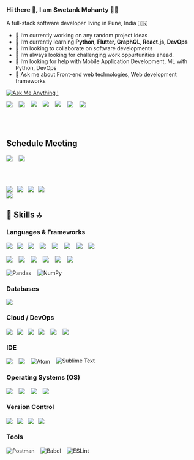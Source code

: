 ### Hi there 👋, I am Swetank Mohanty 👨‍💻

A full-stack software developer living in Pune, India :india:

- 🔭 I’m currently working on any random project ideas
- 🌱 I’m currently learning **Python, Flutter, GraphQL, React.js, DevOps**
- 👯 I’m looking to collaborate on software developments 
- 🌋 I’m always looking for challenging work oppurtunities ahead.
- 🤔 I’m looking for help with Mobile Application Development, ML with Python, DevOps
- 💬 Ask me about Front-end web technologies, Web development frameworks

[![Ask Me Anything !](https://img.shields.io/badge/Ask%20me-anything-1abc9c.svg)](https://github.com/shortthirdman/shortthirdman)


<a href="https://api.whatsapp.com/send?phone=919007636266&text=Hello%20Swetank,%20I%20got%20your%20contact%20from%20your%20Github%20profile" alt="Connect on WhatsApp" style="text-decoration: none;"> 
  <img src="https://img.shields.io/badge/WHATSAPP-%2325D366.svg?&style=for-the-badge&logo=whatsapp&logoColor=white" /> 
</a>&nbsp;&nbsp;
<a href="https://www.twitter.com/ShortThirdMan93" alt="Follow Me on Twitter" style="text-decoration: none;"> 
  <img src="https://img.shields.io/badge/twitter-%231DA1F2.svg?&style=for-the-badge&logo=twitter&logoColor=white" />
</a>&nbsp;&nbsp;
<a href="https://www.instagram.com/shortthirdman" alt="Follow Me on Instagram" style="text-decoration: none;">
  <img align="center" style="margin-top:-2.5%;" src="https://img.shields.io/badge/Instagram-E4405F?style=for-the-badge&logo=instagram&logoColor=white" />
</a>&nbsp;&nbsp;
<a href="https://www.facebook.com/ShortThirdManOfficial" alt="Connect on Facebook" style="text-decoration: none;">
  <img align="center" style="margin-top:-2.5%;" src="https://img.shields.io/badge/Facebook-1877F2?style=for-the-badge&logo=facebook&logoColor=white" />
</a>&nbsp;&nbsp;
<a href="https://www.tiktok.com/shortthirdman" alt="Follow Me on TikTok" style="text-decoration: none;">
  <img align="center" style="margin-top:-2.5%;" src="https://img.shields.io/badge/TikTok-000000?style=for-the-badge&logo=tiktok&logoColor=white" />
</a>&nbsp;&nbsp;
<a href="https://www.linkedin.com/in/shortthirdman" alt="Connect on LinkedIn" style="text-decoration: none;"> 
  <img src="https://img.shields.io/badge/linkedin-%230077B5.svg?&style=for-the-badge&logo=linkedin&logoColor=white" />
</a>&nbsp;&nbsp;
<a href="mailto:swetank.mohanty@outlook.com" style="text-decoration: none;">
  <img src="https://img.shields.io/badge/email%20me-%23D14836.svg?&style=for-the-badge&logo=gmail&logoColor=white" />
</a>&nbsp;&nbsp;

<br/><br/>

## Schedule Meeting

<a href="#" alt="Microsoft Teams" style="text-decoration: none;">
  <img align="center" src="https://img.shields.io/badge/Microsoft_Teams-6264A7?style=for-the-badge&logo=microsoft-teams&logoColor=white" />
</a>&nbsp;&nbsp;

<a href="#" alt="Zoom" style="text-decoration: none;">
  <img align="center" src="https://img.shields.io/badge/Zoom-2D8CFF?style=for-the-badge&logo=zoom&logoColor=white" />
</a>&nbsp;&nbsp;

<!--<a href="#" alt="Webex" style="text-decoration: none;">
  <img align="center" src="https://img.shields.io/badge/Zoom-2D8CFF?style=for-the-badge&logo=zoom&logoColor=white" />
</a>&nbsp;&nbsp;-->

<br/><br/>

<a href="https://github.com/shortthirdman/" alt="Top Langs" style="text-decoration:none;">
  <img align="center" src="https://github-readme-stats.vercel.app/api/top-langs/?username=shortthirdman&langs_count=10&theme=yeblu&layout=compact" />
</a>&nbsp;

<a href="https://github.com/shortthirdman/" alt="GitHub Profile Stats" style="text-decoration: none;">
  <img align="center" src="https://github-readme-stats.vercel.app/api/?username=shortthirdman&show_icons=true&count_private=true&theme=yeblu&include_all_commits=true" />
</a>&nbsp;

<a href="https://github.com/shortthirdman/" alt="GitHub Streak" style="text-decoration: none;">
  <img align="center" src="https://github-readme-streak-stats.herokuapp.com/?user=shortthirdman&theme=blue-green" />
</a>&nbsp;

<a href="https://wakatime.com/@shortthirdman" alt="Wakatime Stats" style="text-decoration: none;">
  <img align="center" src="https://github-readme-stats.vercel.app/api/wakatime?username=shortthirdman&hide_progress=false&theme=yeblu" />
</a>&nbsp;

<br/>

<a href="https://github.com/shortthirdman/" alt="GitHub Trophy" style="text-decoration:none;">
  <img align="center" src="https://github-profile-trophy.vercel.app/?username=shortthirdman&row=1" />
</a>


## 🚀 Skills 🔝

### Languages & Frameworks

<a href="https://github.com/shortthirdman/" alt="JavaScript" style="text-decoration: none;">
  <img align="center" src="https://img.shields.io/badge/JavaScript-323330?style=for-the-badge&logo=javascript&logoColor=F7DF1E" />
</a>&nbsp;
<a href="https://github.com/shortthirdman/" alt="Python" style="text-decoration: none;">
  <img align="center" src="https://img.shields.io/badge/python-%233776AB.svg?&style=for-the-badge&logo=python&logoColor=white" />
</a>&nbsp;
<a href="https://github.com/shortthirdman/" alt="Java" style="text-decoration: none;">
  <img align="center" src="https://img.shields.io/badge/Java-ED8B00?style=for-the-badge&logo=java&logoColor=white" />
</a>&nbsp;&nbsp;
<a href="https://github.com/shortthirdman/" alt="TypeScript" style="text-decoration: none;">
  <img align="center" src="https://img.shields.io/badge/TypeScript-007ACC?style=for-the-badge&logo=typescript&logoColor=white" />
</a>&nbsp;&nbsp;
<a href="https://github.com/shortthirdman/" alt="NodeJS" style="text-decoration: none;">
  <img align="center" src="https://img.shields.io/badge/Node.js-43853D?style=for-the-badge&logo=node-dot-js&logoColor=white" />
</a>&nbsp;&nbsp;
<a href="https://github.com/shortthirdman/" alt="npm" style="text-decoration: none;">
  <img align="center" src="https://img.shields.io/badge/npm-CB3837?style=for-the-badge&logo=npm&logoColor=white" />
</a>&nbsp;&nbsp;
<a href="https://github.com/shortthirdman/" alt="HTML5" style="text-decoration: none;">
  <img align="center" src="https://img.shields.io/badge/HTML5-E34F26?style=for-the-badge&logo=html5&logoColor=white" />
</a>&nbsp;&nbsp;
<a href="https://github.com/shortthirdman/" alt="CSS3" style="text-decoration: none;">
  <img align="center" src="https://img.shields.io/badge/CSS3-1572B6?style=for-the-badge&logo=css3&logoColor=white" />
</a>&nbsp;&nbsp;
<br/><br/>
<a href="https://github.com/shortthirdman/" alt="Sass" style="text-decoration: none;">
  <img align="center" src="https://img.shields.io/badge/Sass-CC6699?style=for-the-badge&logo=sass&logoColor=white" />
</a>&nbsp;&nbsp;
<a href="https://github.com/shortthirdman/" alt="Bootstrap" style="text-decoration: none;">
  <img align="center" src="https://img.shields.io/badge/Bootstrap-563D7C?style=for-the-badge&logo=bootstrap&logoColor=white" />
</a>&nbsp;&nbsp;
<a href="https://github.com/shortthirdman/" alt="Angular" style="text-decoration: none;">
  <img align="center" src="https://img.shields.io/badge/Angular-DD0031?style=for-the-badge&logo=angular&logoColor=white" />
</a>&nbsp;&nbsp;
<a href="https://github.com/shortthirdman/" alt="Spring" style="text-decoration: none;">
  <img align="center" src="https://img.shields.io/badge/Spring-6DB33F?style=for-the-badge&logo=spring&logoColor=white" />
</a>&nbsp;&nbsp;
<a href="https://github.com/shortthirdman/" alt="Markdown" style="text-decoration: none;">
  <img align="center" src="https://img.shields.io/badge/Markdown-000000?style=for-the-badge&logo=markdown&logoColor=white" />
</a>&nbsp;&nbsp;
<a href="https://github.com/shortthirdman/" alt="Bash" style="text-decoration: none;">
  <img align="center" src="https://img.shields.io/badge/Shell_Script-121011?style=for-the-badge&logo=gnu-bash&logoColor=white" />
</a>&nbsp;&nbsp;
<br/><br/>
<a href="https://pandas.pydata.org/" target="_blank" alt="Pandas" style="text-decoration: none;">
  <img align="center" alt="Pandas" src="https://img.shields.io/badge/pandas-%23150458.svg?style=for-the-badge&logo=pandas&logoColor=white" />
</a>&nbsp;&nbsp;
<a href="https://numpy.org/" target="_blank" alt="NumPy" style="text-decoration: none;">
  <img align="center" alt="NumPy" src="https://img.shields.io/badge/numpy-%23013243.svg?style=for-the-badge&logo=numpy&logoColor=white" />
</a>&nbsp;&nbsp;


<!--<a href="https://github.com/shortthirdman/" alt="GraphQL" style="text-decoration: none;">
  <img align="center" src="https://img.shields.io/badge/GraphQl-E10098?style=for-the-badge&logo=graphql&logoColor=white" />
</a>
https://img.shields.io/badge/Flask-000000?style=for-the-badge&logo=flask&logoColor=white
https://img.shields.io/badge/MongoDB-4EA94B?style=for-the-badge&logo=mongodb&logoColor=white
https://img.shields.io/badge/Flutter-02569B?style=for-the-badge&logo=flutter&logoColor=white
https://img.shields.io/badge/Django-092E20?style=for-the-badge&logo=django&logoColor=white
[![shortthirdman's github trophy](https://github-profile-trophy.vercel.app/?username=shortthirdman&row=1)](https://github.com/shortthirdman/shortthirdman)
-->

### Databases

<a href="https://github.com/shortthirdman/" alt="PostgreSQL" style="text-decoration: none;">
  <img align="center" src="https://img.shields.io/badge/PostgreSQL-316192?style=for-the-badge&logo=postgresql&logoColor=white" />
</a>

### Cloud / DevOps

<a href="https://github.com/shortthirdman/" alt="Netlify" style="text-decoration: none;">
  <img align="center" src="https://img.shields.io/badge/Netlify-00C7B7?style=for-the-badge&logo=netlify&logoColor=white" />
</a>&nbsp;
<a href="https://github.com/shortthirdman/" alt="Heroku" style="text-decoration: none;">
  <img align="center" src="https://img.shields.io/badge/Heroku-430098?style=for-the-badge&logo=heroku&logoColor=white" />
</a>&nbsp;
<a href="https://github.com/shortthirdman/" alt="Amazon AWS" style="text-decoration: none;">
  <img align="center" src="https://img.shields.io/badge/Amazon_AWS-232F3E?style=for-the-badge&logo=amazon-aws&logoColor=white" />
</a>&nbsp;
<a href="https://github.com/shortthirdman/" alt="Microsoft Azure" style="text-decoration: none;">
  <img align="center" src="https://img.shields.io/badge/Microsoft_Azure-0089D6?style=for-the-badge&logo=microsoft-azure&logoColor=white" />
</a>&nbsp;&nbsp;
<a href="https://github.com/shortthirdman/" alt="Docker" style="text-decoration: none;">
  <img align="center" src="https://img.shields.io/badge/Docker-2CA5E0?style=for-the-badge&logo=docker&logoColor=white" />
</a>&nbsp;&nbsp;
<a href="https://github.com/shortthirdman/" alt="Kubernetes" style="text-decoration: none;">
  <img align="center" src="https://img.shields.io/badge/kubernetes-326ce5.svg?&style=for-the-badge&logo=kubernetes&logoColor=white" />
</a>&nbsp;&nbsp;

### IDE

<a href="https://code.visualstudio.com/" target="_blank" alt="MS Visual Studio Code" style="text-decoration: none;">
  <img align="center" src="https://img.shields.io/badge/Visual_Studio_Code-0078D4?style=for-the-badge&logo=visual%20studio%20code&logoColor=white" />
</a>&nbsp;&nbsp;
<a href="https://github.com/shortthirdman/" alt="Jupyter" target="_blank" style="text-decoration: none;">
  <img align="center" src="https://img.shields.io/badge/Jupyter-F37626.svg?&style=for-the-badge&logo=Jupyter&logoColor=white" />
</a>&nbsp;&nbsp;
<a href="https://atom.io/" alt="Atom" target="_blank" style="text-decoration: none;">
  <img align="center" alt="Atom" src="https://img.shields.io/badge/Atom-%2366595C.svg?style=for-the-badge&logo=atom&logoColor=white"/>
</a>&nbsp;&nbsp;
<a href="https://www.sublimetext.com/" alt="Sublime Text" target="_blank" style="text-decoration: none;">
  <img alt="Sublime Text" src="https://img.shields.io/badge/sublime_text-%23575757.svg?style=for-the-badge&logo=sublime-text&logoColor=important"/>
</a>

### Operating Systems (OS)

<a href="https://www.microsoft.com/en-in/windows" target="_blank" alt="Microsoft Windows" style="text-decoration: none;">
  <img align="center" src="https://img.shields.io/badge/Windows-0078D6?style=for-the-badge&logo=windows&logoColor=white" />
</a>&nbsp;&nbsp;
<a href="https://www.linux.org/" target="_blank" alt="Linux" style="text-decoration: none;">
  <img align="center" src="https://img.shields.io/badge/Linux-FCC624?style=for-the-badge&logo=linux&logoColor=black" />
</a>&nbsp;&nbsp;
<a href="https://ubuntu.com/" target="_blank" alt="Ubuntu" style="text-decoration: none;">
  <img align="center" src="https://img.shields.io/badge/Ubuntu-E95420?style=for-the-badge&logo=ubuntu&logoColor=white" />
</a>&nbsp;&nbsp;
<a href="https://getfedora.org/" target="_blank" alt="Ubuntu" style="text-decoration: none;">
  <img align="center" src="https://img.shields.io/badge/Fedora-294172?style=for-the-badge&logo=fedora&logoColor=white" />
</a>&nbsp;&nbsp;

### Version Control

<a href="https://github.com/shortthirdman/" target="_blank" alt="Git" style="text-decoration: none;">
  <img align="center" src="https://img.shields.io/badge/Git-F05032?style=for-the-badge&logo=git&logoColor=white" />
</a>&nbsp;
<a href="https://github.com/shortthirdman/" target="_blank" alt="Bitbucket" style="text-decoration: none;">
  <img align="center" src="https://img.shields.io/badge/Bitbucket-330F63?style=for-the-badge&logo=bitbucket&logoColor=white" />
</a>&nbsp;
<a href="https://github.com/shortthirdman/" target="_blank" alt="GitLab" style="text-decoration: none;">
  <img align="center" src="https://img.shields.io/badge/GitLab-330F63?style=for-the-badge&logo=gitlab&logoColor=white" />
</a>&nbsp;
<a href="https://github.com/shortthirdman/" target="_blank" alt="Bitbucket" style="text-decoration: none;">
  <img align="center" src="https://img.shields.io/badge/GitHub-100000?style=for-the-badge&logo=github&logoColor=white" />
</a>&nbsp;

### Tools

<a href="https://www.postman.com/" target="_blank" alt="Postman" style="text-decoration: none;">
  <img align="center" alt="Postman" src="https://img.shields.io/badge/Postman-FF6C37?style=for-the-badge&logo=Postman&logoColor=white" />
</a>&nbsp;&nbsp;
<a href="https://babeljs.io/" target="_blank" alt="Babel" style="text-decoration: none;">
  <img align="center" alt="Babel" src="https://img.shields.io/badge/Babel-F9DC3e?style=for-the-badge&logo=babel&logoColor=black" />
</a>&nbsp;&nbsp;
<a href="https://eslint.org/" target="_blank" alt="ESLint" style="text-decoration: none;">
  <img align="center" alt="ESLint" src="https://img.shields.io/badge/ESLint-4B3263?style=for-the-badge&logo=eslint&logoColor=white" />
</a>&nbsp;&nbsp;

<!--
<img src="https://img.shields.io/badge/react-%2361DAFB.svg?&style=for-the-badge&logo=react&logoColor=white" /> <img src="https://img.shields.io/badge/php-%23777BB4.svg?&style=for-the-badge&logo=php&logoColor=white" /> <img src="https://img.shields.io/badge/flutter-%2302569B.svg?&style=for-the-badge&logo=flutter&logoColor=white" />
[![shortthirdman's wakatime stats](https://github-readme-stats.vercel.app/api/wakatime?username=shortthirdman)](https://github.com/shortthirdman)
-->

<!--
https://github.com/alexandresanlim/Badges4-README.md-Profile
**shortthirdman/shortthirdman** is a ✨ _special_ ✨ repository because its `README.md` (this file) appears on your GitHub profile.

Here are some ideas to get you started:

- 🔭 I’m currently working on ...
- 🌱 I’m currently learning ...
- 👯 I’m looking to collaborate on ...
- 🤔 I’m looking for help with ...
- 💬 Ask me about ...
- 📫 How to reach me: ...
- 😄 Pronouns: ...
- ⚡ Fun fact: ...

- 🔭 I’m currently working on any random project ideas
- 🌱 I’m currently learning **Python, Flutter, GraphQL, React.js, DevOps**
- 👯 I’m looking to collaborate on software developments 
- 🌋 I’m always looking for challenging work oppurtunities ahead.
- 🤔 I’m looking for help with Mobile Application Development, ML with Python, DevOps
- 💬 Ask me about Front-end web technologies, Web development frameworks
- 📫 How to reach me: Drop me a message to my <a href="mailto:swetank.mohanty@outlook.com">inbox</a> or via <a href="https://wa.me/919007636266&text=" target="_blank" rel="noopener noreferrer">WhatsApp</a> / <a href="https://t.me/shortthirdman" target="_blank" rel="noopener noreferrer">Telegram</a>
-->


<!-- [![GitHub PVC](https://hit.yhype.me/github/profile?user_id=5894985)](https://github.com/shortthirdman/shortthirdman) -->
